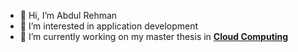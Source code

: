 - 👋 Hi, I’m Abdul Rehman
- 👀 I’m interested in application development
- 🌱 I’m currently working on my master thesis in [**Cloud Computing**](https://github.com/sashkoristov/bachelor-theses#profilefcs)

<!---
abdul90082/abdul90082 is a ✨ special ✨ repository because its `README.md` (this file) appears on your GitHub profile.
You can click the Preview link to take a look at your changes.
--->
